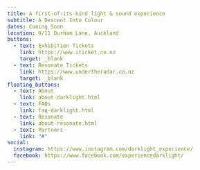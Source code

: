 ```yaml
---
title: A first-of-its-kind light & sound experience
subtitle: A Descent Into Colour
dates: Coming Soon
location: 9/11 Durham Lane, Auckland
buttons:
  - text: Exhibition Tickets
    link: https://www.iticket.co.nz
    target: _blank
  - text: Resonate Tickets
    link: https://www.undertheradar.co.nz
    target: _blank
floating_buttons:
  - text: About
    link: about-darklight.html
  - text: FAQs
    link: faq-darklight.html
  - text: Resonate
    link: about-resonate.html
  - text: Partners
    link: "#"
social:
  instagram: https://www.instagram.com/darklight_experience/
  facebook: https://www.facebook.com/experiencedarklight/
---
```

